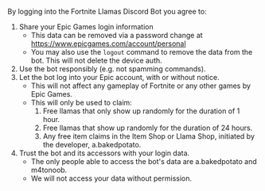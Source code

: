 By logging into the Fortnite Llamas Discord Bot you agree to:
1. Share your Epic Games login information
	- This data can be removed via a password change at https://www.epicgames.com/account/personal
	- You may also use the `logout` command to remove the data from the bot. This will not delete the device auth.
2. Use the bot responsibly (e.g. not spamming commands).
3. Let the bot log into your Epic account, with or without notice.
	- This will not affect any gameplay of Fortnite or any other games by Epic Games.
	- This will only be used to claim:
		1. Free llamas that only show up randomly for the duration of 1 hour.
		2. Free llamas that show up randomly for the duration of 24 hours.
		3. Any free item claims in the Item Shop or Llama Shop, initiated by the developer, a.bakedpotato.
4. Trust the bot and its accessors with your login data.
	- The only people able to access the bot's data are a.bakedpotato and m4tonoob.
	- We will not access your data without permission.